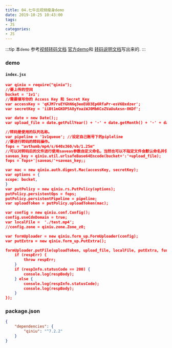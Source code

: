 ```yaml
---
title: 04.七牛云视频瘦身demo
date: 2019-10-25 10:43:00
tags:
- JS
categories:
- JS
---
```


:::tip
本`demo` 参考[视频转码文档](https://developer.qiniu.com/dora/api/6097/perceptive-transcoding-avsmart-1) [官方demo](https://github.com/qiniu/nodejs-sdk/blob/master/examples/form_upload_simple.js)和 [转码说明文档](https://developer.qiniu.com/dora/api/3685/directions-for-use-av)写出来的.
:::

### demo

#### `index.jsx`

<!--more-->

``` json 
var qiniu = require("qiniu");
//要上传的空间
bucket = '1v1';
//需要填写你的 Access Key 和 Secret Key
var accessKey = 'qKJM7ruEYGhN6q3eoEUD3Ep6RfaPr-esV6Bxdzer';
var secretKey = 'iiBt1mGKOP5A8yYoaiWJ0MbKCoZVaUuAxsn-8KDf';

var date = new Date();;
var upload_file = date.getFullYear() + '-' + date.getMonth() + '-' + date.getDate() + '/' +date.getHours() + '-' + date.getMinutes() + '-' + date.getSeconds() + '.mp4';

//转码是使用的队列名称。
var pipeline = '1v1queue'; //设定自己账号下的pipleline
//要进行转码的转码操作。
fops = "avthumb/mp4/s/640x360/vb/1.25m"
//可以对转码后的文件进行使用saveas参数自定义命名，当然也可以不指定文件会默认命名并保存在当间。
saveas_key = qiniu.util.urlsafeBase64Encode(bucket+':'+upload_file);
fops = fops+'|saveas/'+saveas_key;;

var mac = new qiniu.auth.digest.Mac(accessKey, secretKey);
var options = {
scope: bucket,
}
var putPolicy = new qiniu.rs.PutPolicy(options);
putPolicy.persistentOps = fops;
putPolicy.persistentPipeline = pipeline;
var uploadToken = putPolicy.uploadToken(mac);

var config = new qiniu.conf.Config();
config.useCdnDomain = true;
var localFile =  './test.mp4';
//config.zone = qiniu.zone.Zone_z0;

var formUploader = new qiniu.form_up.FormUploader(config);
var putExtra = new qiniu.form_up.PutExtra();

formUploader.putFile(uploadToken, upload_file, localFile, putExtra, function(respErr, respBody, respInfo) {
    if (respErr) {
        throw respErr;
    }
    if (respInfo.statusCode == 200) {
        console.log(respBody);
    } else {
        console.log(respInfo.statusCode);
        console.log(respBody);
    }
});
```

### package.json

``` json
{
    "dependencies": {
        "qiniu": "^7.2.2"
    }
}
```